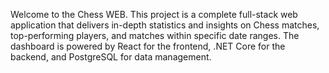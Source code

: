 Welcome to the Chess WEB. This project is a complete full-stack web application that delivers in-depth statistics and insights on Chess matches, top-performing players, and matches within specific date ranges. The dashboard is powered by React for the frontend, .NET Core for the backend, and PostgreSQL for data management.
